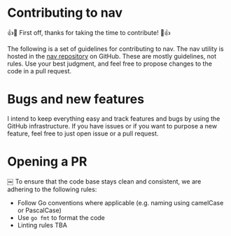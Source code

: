 # Contributing to nav

:+1::tada: First off, thanks for taking the time to 
contribute! :tada::+1:

The following is a set of guidelines for contributing to nav.
The nav utility is hosted in the 
[nav repository](https://github.com/alessandrocarminati/nav) 
on GitHub. 
These are mostly guidelines, not rules. 
Use your best judgment, and feel free to propose changes to 
the code in a pull request.

# Bugs and new features

I intend to keep everything easy and track features and bugs 
by using the GitHub infrastructure.
If you have issues or if you want to purpose a new feature, feel 
free to just open issue or a pull request.

# Opening a PR
￼
To ensure that the code base stays clean and consistent, we are adhering to the following
rules:

* Follow Go conventions where applicable (e.g. naming using camelCase or PascalCase)
* Use `go fmt` to format the code 
* Linting rules TBA
